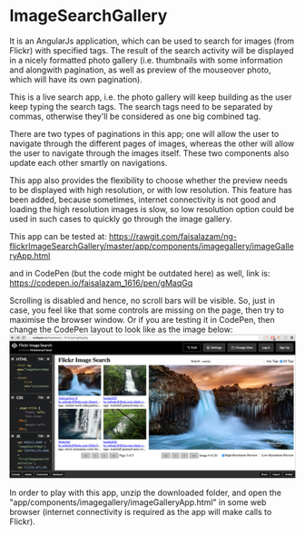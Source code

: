 # ImageSearchGallery

It is an AngularJs application, which can be used to search for images (from Flickr) with specified tags. The result of the search activity will be displayed in a nicely formatted photo gallery (i.e. thumbnails with some information and alongwith pagination, as well as preview of the mouseover photo, which will have its own pagination).

This is a live search app, i.e. the photo gallery will keep building as the user keep typing the search tags. The search tags need to be separated by commas, otherwise they'll be considered as one big combined tag.

There are two types of paginations in this app; one will allow the user to navigate through the different pages of images, whereas the other will allow the user to navigate through the images itself. These two components also update each other smartly on navigations.

This app also provides the flexibility to choose whether the preview needs to be displayed with high resolution, or with low resolution. This feature has been added, because sometimes, internet connectivity is not good and loading the high resolution images is slow, so low resolution option could be used in such cases to quickly go through the image gallery.

This app can be tested at:
https://rawgit.com/faisalazam/ng-flickrImageSearchGallery/master/app/components/imagegallery/imageGalleryApp.html

and in CodePen (but the code might be outdated here) as well, link is: https://codepen.io/faisalazam_1616/pen/gMaqGq

Scrolling is disabled and hence, no scroll bars will be visible. So, just in case, you feel like that some controls are missing on the page, then try to maximise the browser window. Or if you are testing it in CodePen, then change the CodePen layout to look like as the image below:
![Alt text](imageGalleryAppScreenshot.png?raw=true "Image Gallery App Screenshot")

In order to play with this app, unzip the downloaded folder, and open the "app/components/imagegallery/imageGalleryApp.html" in some web browser (internet connectivity is required as the app will make calls to Flickr).
